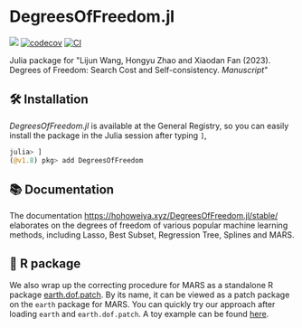 # DegreesOfFreedom.jl

[![](https://img.shields.io/badge/docs-latest-blue.svg)](https://szcf-weiya.github.io/DegreesOfFreedom.jl/dev) [![codecov](https://codecov.io/gh/szcf-weiya/DegreesOfFreedom.jl/branch/master/graph/badge.svg?token=d3tsdGzbcy)](https://codecov.io/gh/szcf-weiya/DegreesOfFreedom.jl) [![CI](https://github.com/szcf-weiya/DegreesOfFreedom.jl/actions/workflows/ci.yml/badge.svg)](https://github.com/szcf-weiya/DegreesOfFreedom.jl/actions/workflows/ci.yml)

Julia package for "Lijun Wang, Hongyu Zhao and Xiaodan Fan (2023). Degrees of Freedom: Search Cost and Self-consistency. *Manuscript*"

## :hammer_and_wrench: Installation

*DegreesOfFreedom.jl* is available at the General Registry, so you can easily install the package in the Julia session after typing `]`,

```julia
julia> ]
(@v1.8) pkg> add DegreesOfFreedom
```

## :books: Documentation

The documentation <https://hohoweiya.xyz/DegreesOfFreedom.jl/stable/> elaborates on the degrees of freedom of various popular machine learning methods, including Lasso, Best Subset, Regression Tree, Splines and MARS. 

## :rocket: R package

We also wrap up the correcting procedure for MARS as a standalone R package [earth.dof.patch](https://github.com/szcf-weiya/earth.dof.patch). By its name, it can be viewed as a patch package on the `earth` package for MARS. You can quickly try our approach after loading `earth` and `earth.dof.patch`. A toy example can be found [here](https://hohoweiya.xyz/earth.dof.patch/articles/MSE-Comparisons.html).